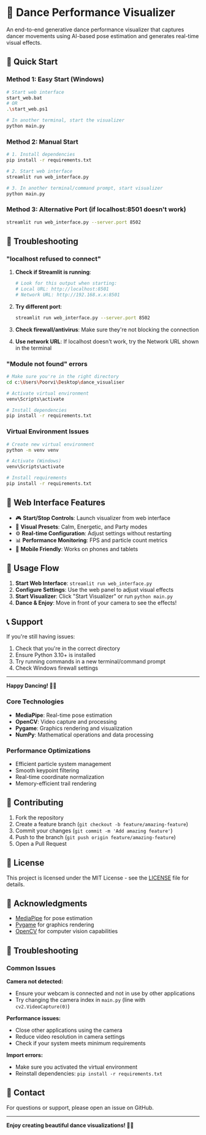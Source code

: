 # 🕺 Dance Performance Visualizer

An end-to-end generative dance performance visualizer that captures dancer movements using AI-based pose estimation and generates real-time visual effects.

## 🚀 Quick Start

### Method 1: Easy Start (Windows)
```bash
# Start web interface
start_web.bat
# OR
.\start_web.ps1

# In another terminal, start the visualizer
python main.py
```

### Method 2: Manual Start
```bash
# 1. Install dependencies
pip install -r requirements.txt

# 2. Start web interface
streamlit run web_interface.py

# 3. In another terminal/command prompt, start visualizer
python main.py
```

### Method 3: Alternative Port (if localhost:8501 doesn't work)
```bash
streamlit run web_interface.py --server.port 8502
```

## 🔧 Troubleshooting

### "localhost refused to connect"
1. **Check if Streamlit is running**:
   ```bash
   # Look for this output when starting:
   # Local URL: http://localhost:8501
   # Network URL: http://192.168.x.x:8501
   ```

2. **Try different port**:
   ```bash
   streamlit run web_interface.py --server.port 8502
   ```

3. **Check firewall/antivirus**: Make sure they're not blocking the connection

4. **Use network URL**: If localhost doesn't work, try the Network URL shown in the terminal

### "Module not found" errors
```bash
# Make sure you're in the right directory
cd c:\Users\Poorvi\Desktop\dance_visualiser

# Activate virtual environment
venv\Scripts\activate

# Install dependencies
pip install -r requirements.txt
```

### Virtual Environment Issues
```bash
# Create new virtual environment
python -m venv venv

# Activate (Windows)
venv\Scripts\activate

# Install requirements
pip install -r requirements.txt
```

## 📱 Web Interface Features

- 🎮 **Start/Stop Controls**: Launch visualizer from web interface
- 🎨 **Visual Presets**: Calm, Energetic, and Party modes
- ⚙️ **Real-time Configuration**: Adjust settings without restarting
- 📊 **Performance Monitoring**: FPS and particle count metrics
- 📱 **Mobile Friendly**: Works on phones and tablets

## 🎯 Usage Flow

1. **Start Web Interface**: `streamlit run web_interface.py`
2. **Configure Settings**: Use the web panel to adjust visual effects
3. **Start Visualizer**: Click "Start Visualizer" or run `python main.py`
4. **Dance & Enjoy**: Move in front of your camera to see the effects!

## 📞 Support

If you're still having issues:
1. Check that you're in the correct directory
2. Ensure Python 3.10+ is installed
3. Try running commands in a new terminal/command prompt
4. Check Windows firewall settings

---

**Happy Dancing! 🕺💃**
### Core Technologies
- **MediaPipe**: Real-time pose estimation
- **OpenCV**: Video capture and processing
- **Pygame**: Graphics rendering and visualization
- **NumPy**: Mathematical operations and data processing

### Performance Optimizations
- Efficient particle system management
- Smooth keypoint filtering
- Real-time coordinate normalization
- Memory-efficient trail rendering

## 🤝 Contributing

1. Fork the repository
2. Create a feature branch (`git checkout -b feature/amazing-feature`)
3. Commit your changes (`git commit -m 'Add amazing feature'`)
4. Push to the branch (`git push origin feature/amazing-feature`)
5. Open a Pull Request

## 📝 License

This project is licensed under the MIT License - see the [LICENSE](LICENSE) file for details.

## 🙏 Acknowledgments

- [MediaPipe](https://mediapipe.dev/) for pose estimation
- [Pygame](https://www.pygame.org/) for graphics rendering
- [OpenCV](https://opencv.org/) for computer vision capabilities

## 🐛 Troubleshooting

### Common Issues

**Camera not detected:**
- Ensure your webcam is connected and not in use by other applications
- Try changing the camera index in `main.py` (line with `cv2.VideoCapture(0)`)

**Performance issues:**
- Close other applications using the camera
- Reduce video resolution in camera settings
- Check if your system meets minimum requirements

**Import errors:**
- Make sure you activated the virtual environment
- Reinstall dependencies: `pip install -r requirements.txt`

## 📧 Contact

For questions or support, please open an issue on GitHub.

---

**Enjoy creating beautiful dance visualizations! 💃🕺**
